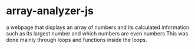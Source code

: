 # array-analyzer-js
a webpage that displays an array of numbers and its calculated information such as its largest number and which numbers are even numbers
This was done mainly through loops and functions inside the loops.
